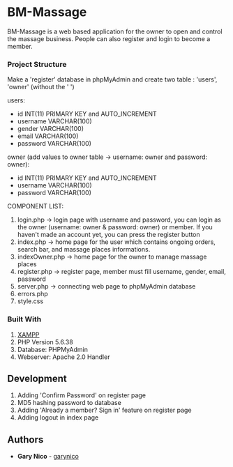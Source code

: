 # BM-Massage
BM-Massage is a web based application for the owner to open and control the massage business. People can also register and login to become a member.

### Project Structure

Make a 'register' database in phpMyAdmin and create two table : 'users', 'owner'  (without the ' ')

users:
- id INT(11) PRIMARY KEY and AUTO_INCREMENT
- username VARCHAR(100)
- gender VARCHAR(100)
- email VARCHAR(100)
- password VARCHAR(100)

owner (add values to owner table -> username: owner and password: owner):
- id INT(11) PRIMARY KEY and AUTO_INCREMENT
- username VARCHAR(100)
- password VARCHAR(100)

COMPONENT LIST: 
1. login.php -> login page with username and password, you can login as the owner (username: owner & password: owner) or member. If you haven't made an account yet, you can press the register button          
2. index.php -> home page for the user which contains ongoing orders, search bar, and massage places informations.
3. indexOwner.php -> home page for the owner to manage massage places
4. register.php -> register page, member must fill username, gender, email, password
5. server.php -> connecting web page to phpMyAdmin database
6. errors.php
6. style.css

### Built With

1. [XAMPP](https://www.apachefriends.org/download.html)
2. PHP Version 5.6.38
3. Database: PHPMyAdmin
4. Webserver: Apache 2.0 Handler

## Development
1. Adding 'Confirm Password' on register page
2. MD5 hashing password to database
3. Adding 'Already a member? Sign in' feature on register page
4. Adding logout in index page

## Authors

* **Gary Nico** - [garynico](https://github.com/garynico)


